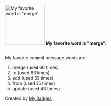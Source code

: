 <img src="https://github.com/my-badges/my-badges/blob/master/src/all-badges/favorite-word/favorite-word.png?raw=true" alt="My favorite word is &quot;merge&quot;." title="My favorite word is &quot;merge&quot;." width="128">
<strong>My favorite word is &quot;merge&quot;.</strong>
<br><br>

My favorite commit message words are:

1. merge (used 66 times)
2. to (used 63 times)
3. add (used 60 times)
4. from (used 55 times)
5. update (used 43 times)


Created by <a href="https://github.com/my-badges/my-badges">My Badges</a>